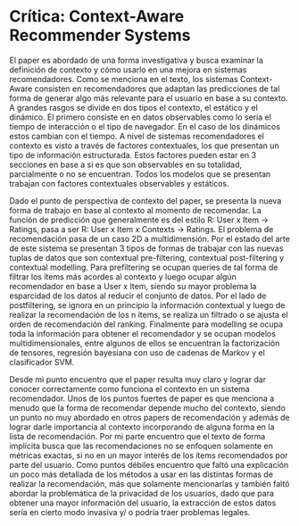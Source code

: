 # Crítica: Context-Aware Recommender Systems

El paper es abordado de una forma investigativa y busca examinar la definición de contexto y cómo usarlo en una mejora en sistemas recomendadores. Como se menciona en el texto, los sistemas Context-Aware consisten en recomendadores que adaptan las predicciones de tal forma de generar algo más relevante para el usuario en base a su contexto. A grandes rasgos se divide en dos tipos el contexto, el estático y  el dinámico. El primero consiste en en datos observables como lo sería el tiempo de interacción o el tipo de navegador. En el caso de los dinámicos estos cambian con el tiempo. A nivel de sistemas recomendadores el contexto es visto a través de factores contextuales, los que presentan un tipo de información estructurada. Estos factores pueden estar en 3 secciones en base a si es que son observables en su totalidad, parcialmente o no se encuentran. Todos los modelos que se presentan trabajan con factores contextuales observables y estáticos.

Dado el punto de perspectiva de contexto del paper, se presenta la nueva forma de trabajo en base al contexto al momento de recomendar. La función de predicción que generalmente es del estilo R: User x Item &#8594; Ratings, pasa a ser  R: User x Item x Contexts &#8594; Ratings. El problema de recomendación pasa de un caso 2D a multidimensión. Por el estado del arte de este sistema se presentan 3 tipos de formas de trabajar con las nuevas tuplas de datos que son contextual pre-filtering,  contextual post-filtering y contextual modelling. Para prefiltering se ocupan queries de tal forma de filtrar los ítems más acordes al contexto y luego ocupar algún recomendador en base a User x Item, siendo su mayor problema la esparcidad de los datos al reducir el conjunto de datos. Por el lado de postfiltering, se ignora en un principio la información contextual  y luego de realizar la recomendación de los n ítems, se realiza un filtrado o se ajusta el orden de recomendación del ranking. Finalmente para modelling se ocupa toda la información para obtener el recomendador y se ocupan modelos multidimensionales, entre algunos de ellos  se encuentran la factorización de tensores, regresión bayesiana con uso de cadenas de Markov y el clasificador SVM.

Desde mi punto encuentro que el paper resulta muy claro y lograr dar conocer correctamente como funciona el contexto en un sistema recomendador. Unos de los puntos fuertes de paper es que menciona a menudo que la forma de recomendar depende mucho del contexto, siendo un punto no muy abordado en otros papers de recomendación y además de lograr darle importancia al contexto incorporando de alguna forma en la lista de recomendación. Por mi parte encuentro que el texto de forma implícita busca que las recomendaciones no se enfoquen solamente en métricas exactas, si no en un  mayor interés de los ítems recomendados  por parte del usuario. Como puntos débiles encuentro que faltó una explicación un poco más detallada de los métodos a usar en las distintas formas de realizar la recomendación, más que solamente mencionarlas y también faltó abordar la problemática de la privacidad de los usuarios, dado que para obtener una mayor información del usuario, la extracción de estos datos sería en cierto modo invasiva y/ o podría traer problemas legales. 
